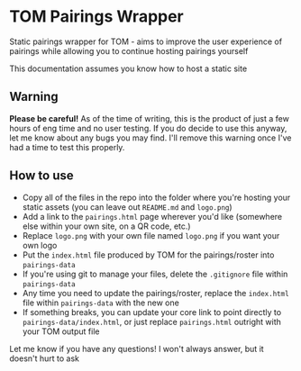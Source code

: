 # TOM Pairings Wrapper
Static pairings wrapper for TOM - aims to improve the user experience of pairings while allowing you to continue hosting pairings yourself

This documentation assumes you know how to host a static site

## Warning
**Please be careful!** As of the time of writing, this is the product of just a few hours of eng time and no user testing. If you do decide to use this anyway, let me know about any bugs you may find. I'll remove this warning once I've had a time to test this properly.

## How to use

- Copy all of the files in the repo into the folder where you're hosting your static assets (you can leave out `README.md` and `logo.png`)
- Add a link to the `pairings.html` page wherever you'd like (somewhere else within your own site, on a QR code, etc.)
- Replace `logo.png` with your own file named `logo.png` if you want your own logo
- Put the `index.html` file produced by TOM for the pairings/roster into `pairings-data`
- If you're using git to manage your files, delete the `.gitignore` file within `pairings-data`
- Any time you need to update the pairings/roster, replace the `index.html` file within `pairings-data` with the new one
- If something breaks, you can update your core link to point directly to `pairings-data/index.html`, or just replace `pairings.html` outright with your TOM output file

Let me know if you have any questions! I won't always answer, but it doesn't hurt to ask
